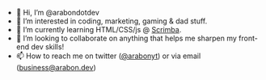 - 👋 Hi, I’m @arabondotdev
- 👀 I’m interested in coding, marketing, gaming & dad stuff.
- 🌱 I’m currently learning HTML/CSS/js @ [Scrimba](https://scrimba.com).
- 💞️ I’m looking to collaborate on anything that helps me sharpen my front-end dev skills!
- 📫 How to reach me on twitter ([@arabonyt](https://twitter.com/arabonyt)) or via email (business@arabon.dev)

<!---
arabondotdev/arabondotdev is a ✨ special ✨ repository because its `README.md` (this file) appears on your GitHub profile.
You can click the Preview link to take a look at your changes.
--->
